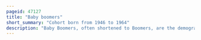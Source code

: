 ```yaml
---
pageid: 47127
title: "Baby boomers"
short_summary: "Cohort born from 1946 to 1964"
description: "Baby Boomers, often shortened to Boomers, are the demographic Cohort following the silent Generation and preceding Generation X. The Generation is often defined as those Born between 1946 and 1964 during the mid-20th Century Baby Boom. The Dates, the demographic Context, and the cultural Identifiers may vary by Country. Most Baby Boomers are the Children of either the greatest Generation or the silent Generation and are often Parents of Gen Xers and Millennials."
---
```

